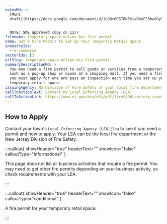 ```yaml
---
notesMd: >-
  [Muni
  draft](https://docs.google.com/document/d/1LQ8r0RSTBNFXiaDKeFF3ha8GyY3GBfDaeJySwsyOpXM/edit)


  NOTE: SME approved copy on 11/7
filename: temporary-space-online-biz-fire-permit
name: Get a Fire Permit to Set Up Your Temporary Retail Space
industryIds:
  - e-commerce
sectorIds: []
urlSlug: temporary-space-online-biz-fire-permit
summaryDescriptionMd: >
  You may need a fire permit to sell goods or services from a temporary space,
  such as a pop-up shop or kiosk at a shopping mall. If you need a fire permit,
  you must apply for one and pass an inspection each time you set up your
  temporary retail space.
issuingAgency: NJ Division of Fire Safety or your local fire department
callToActionText: Contact My Local Enforcing Agency (LEA)
callToActionLink: https://www.nj.gov/dca/dfs/pdf/fire%20directory_county%20summary/fire_code_enforcement_director.pdf
---
```


## How to Apply

Contact your town's `Local Enforcing Agency (LEA)|lea` to see if you need a permit and how to apply. Your LEA can be the local fire department or the New Jersey Division of Fire Safety.

:::callout{ showHeader="true" headerText="" showIcon="false" calloutType="informational" }

This page does not list all business activities that require a fire permit. You may need to get other fire permits depending on your business activity, so check requirements with your LEA.

:::

:::callout{ showHeader="true" headerText="" showIcon="false" calloutType="conditional" }

A fire permit for your temporary retail space.

:::
